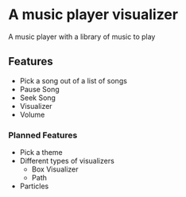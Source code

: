 # A music player visualizer
A music player with a library of music to play

## Features
* Pick a song out of a list of songs
* Pause Song
* Seek Song
* Visualizer
* Volume

### Planned Features
* Pick a theme
* Different types of visualizers
    * Box Visualizer
    * Path
* Particles